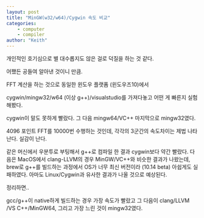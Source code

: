 ```yaml
---
layout: post
title: "MinGW(w32/w64)/Cygwin 속도 비교"
categories:
    - computer
    - compiler
author: "Keith"
---
```


개인적인 호기심으로 별 대수롭지도 않은 걸로 덕질을 하는 것 같다.

어쨌든 공들여 알아낸 것이니 만큼.

FFT 계산을 하는 것으로 동일한 윈도우 플랫폼 (윈도우즈10)에서 

cygwin/mingw32/w64 (이상 g++)/visualstudio를 가져다놓고 어떤 게 빠른지 실험해봤다.

cygwin이 말도 못하게 빨랐다. 그 다음 mingw64/VC++ 마지막으로 mingw32였다.

4096 포인트 FFT를 10000번 수행하는 것인데, 각각의 3군간의 속도차이는 제법 나타난다. 실감이 난다. 

같은 머신에서 우분투로 부팅해서 g++로 컴파일 한 결과 cygwin보다 약간 빨랐다. 다음은 MacOS에서 clang-LLVM의 경우 MinGW/VC++와 비슷한 결과가 나왔는데, brew로 g++를 빌드하는 과정에서 OS가 너무 최신 버전이라 (10.14 beta) 아쉽게도 실패하였다. 아마도 Linux/Cygwin과 유사한 결과가 나올 것으로 예상된다.

정리하면..

gcc/g++이 native하게 빌드하는 경우 가장 속도가 빨랐고 그 다음이 clang/LLVM /VS C++/MinGW64, 그리고 가장 느린 것이 mingw32였다. 
